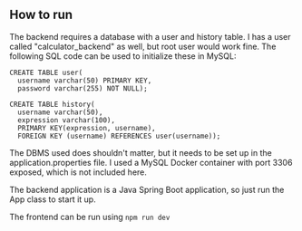 ## How to run
The backend requires a database with a user and history table. I has a user called "calculator_backend" as well, but root user would work fine. The following SQL code can be used to initialize these in MySQL:
``` 
CREATE TABLE user(
  username varchar(50) PRIMARY KEY,
  password varchar(255) NOT NULL);
```

```
CREATE TABLE history(
  username varchar(50),
  expression varchar(100),
  PRIMARY KEY(expression, username),
  FOREIGN KEY (username) REFERENCES user(username));
```

The DBMS used does shouldn't matter, but it needs to be set up in the application.properties file. I used a MySQL Docker container with port 3306 exposed, which is not included here. 

The backend application is a Java Spring Boot application, so just run the App class to start it up. 

The frontend can be run using `npm run dev`
